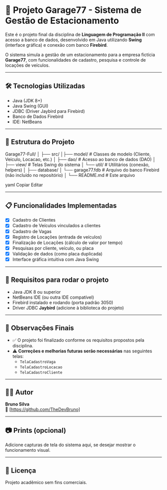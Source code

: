 # 🚗 Projeto Garage77 - Sistema de Gestão de Estacionamento

Este é o projeto final da disciplina de **Linguagem de Programação II** com acesso a banco de dados, desenvolvido em Java utilizando **Swing** (interface gráfica) e conexão com banco **Firebird**.

O sistema simula a gestão de um estacionamento para a empresa fictícia **Garage77**, com funcionalidades de cadastro, pesquisa e controle de locações de veículos.

---

## 🛠️ Tecnologias Utilizadas

- Java (JDK 8+)
- Java Swing (GUI)
- JDBC (Driver Jaybird para Firebird)
- Banco de Dados Firebird
- IDE: NetBeans

---

## 📁 Estrutura do Projeto

Garage77-Full/
│
├── src/
│├── model/ # Classes de modelo (Cliente, Veiculo, Locacao, etc.)
│ ├── dao/ # Acesso ao banco de dados (DAO)
│ ├── view/ # Telas Swing do sistema
│ └── util/ # Utilitários (conexão, helpers)
│
├── database/
│ └── garage77.fdb # Arquivo do banco Firebird (não incluído no repositório)
│
└── README.md # Este arquivo

yaml
Copiar
Editar

---

## 📋 Funcionalidades Implementadas

- [x] Cadastro de Clientes
- [x] Cadastro de Veículos vinculados a clientes
- [x] Cadastro de Vagas
- [x] Registro de Locações (entrada de veículos)
- [x] Finalização de Locações (cálculo de valor por tempo)
- [x] Pesquisas por cliente, veículo, ou placa
- [x] Validação de dados (como placa duplicada)
- [x] Interface gráfica intuitiva com Java Swing

---

## 🔧 Requisitos para rodar o projeto

- Java JDK 8 ou superior
- NetBeans IDE (ou outra IDE compatível)
- Firebird instalado e rodando (porta padrão 3050)
- Driver JDBC **Jaybird** (adicione à biblioteca do projeto)

---

## 📝 Observações Finais

- ✅ O projeto foi finalizado conforme os requisitos propostos pela disciplina.
- ⚠️ **Correções e melhorias futuras serão necessárias** nas seguintes telas:
  - `TelaCadastroVaga`
  - `TelaCadastroLocacao`
  - `TelaCadastroCliente`

---

## 👨‍💻 Autor

**Bruno Silva**  
📧 [https://github.com/TheDevBruno]

---

## 📷 Prints (opcional)

Adicione capturas de tela do sistema aqui, se desejar mostrar o funcionamento visual.

---

## 📌 Licença

Projeto acadêmico sem fins comerciais.
